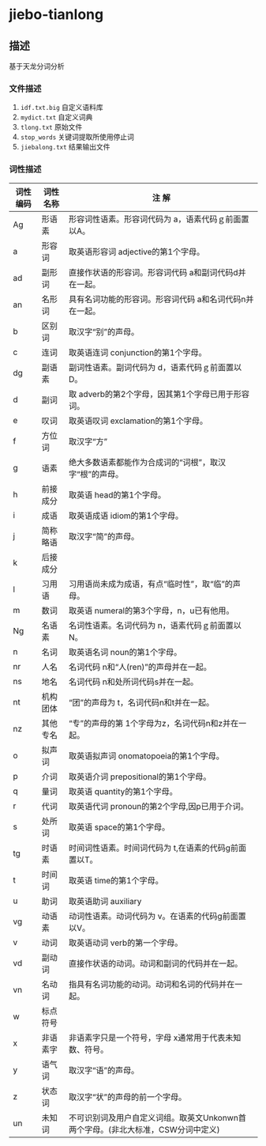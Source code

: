 # jiebo-tianlong

描述
---
基于天龙分词分析

### 文件描述

1. `idf.txt.big`  自定义语料库
2. `mydict.txt`  自定义词典
3. `tlong.txt`  原始文件
4. `stop_words`  关键词提取所使用停止词
5. `jiebalong.txt`  结果输出文件

### 词性描述

| 词性编码 | 词性名称 | 注 解                                                                            |
|----------|----------|----------------------------------------------------------------------------------|
| Ag       | 形语素   | 形容词性语素。形容词代码为 a，语素代码ｇ前面置以A。                              |
| a        | 形容词   | 取英语形容词 adjective的第1个字母。                                              |
| ad       | 副形词   | 直接作状语的形容词。形容词代码 a和副词代码d并在一起。                            |
| an       | 名形词   | 具有名词功能的形容词。形容词代码 a和名词代码n并在一起。                          |
| b        | 区别词   | 取汉字“别”的声母。                                                               |
| c        | 连词     | 取英语连词 conjunction的第1个字母。                                              |
| dg       | 副语素   | 副词性语素。副词代码为 d，语素代码ｇ前面置以D。                                  |
| d        | 副词     | 取 adverb的第2个字母，因其第1个字母已用于形容词。                                |
| e        | 叹词     | 取英语叹词 exclamation的第1个字母。                                              |
| f        | 方位词   | 取汉字“方”                                                                       |
| g        | 语素     | 绝大多数语素都能作为合成词的“词根”，取汉字“根”的声母。                           |
| h        | 前接成分 | 取英语 head的第1个字母。                                                         |
| i        | 成语     | 取英语成语 idiom的第1个字母。                                                    |
| j        | 简称略语 | 取汉字“简”的声母。                                                               |
| k        | 后接成分 |                                                                                  |
| l        | 习用语   | 习用语尚未成为成语，有点“临时性”，取“临”的声母。                                 |
| m        | 数词     | 取英语 numeral的第3个字母，n，u已有他用。                                        |
| Ng       | 名语素   | 名词性语素。名词代码为 n，语素代码ｇ前面置以N。                                  |
| n        | 名词     | 取英语名词 noun的第1个字母。                                                     |
| nr       | 人名     | 名词代码 n和“人(ren)”的声母并在一起。                                            |
| ns       | 地名     | 名词代码 n和处所词代码s并在一起。                                                |
| nt       | 机构团体 | “团”的声母为 t，名词代码n和t并在一起。                                           |
| nz       | 其他专名 | “专”的声母的第 1个字母为z，名词代码n和z并在一起。                                |
| o        | 拟声词   | 取英语拟声词 onomatopoeia的第1个字母。                                           |
| p        | 介词     | 取英语介词 prepositional的第1个字母。                                            |
| q        | 量词     | 取英语 quantity的第1个字母。                                                     |
| r        | 代词     | 取英语代词 pronoun的第2个字母,因p已用于介词。                                    |
| s        | 处所词   | 取英语 space的第1个字母。                                                        |
| tg       | 时语素   | 时间词性语素。时间词代码为 t,在语素的代码g前面置以T。                            |
| t        | 时间词   | 取英语 time的第1个字母。                                                         |
| u        | 助词     | 取英语助词 auxiliary                                                             |
| vg       | 动语素   | 动词性语素。动词代码为 v。在语素的代码g前面置以V。                               |
| v        | 动词     | 取英语动词 verb的第一个字母。                                                    |
| vd       | 副动词   | 直接作状语的动词。动词和副词的代码并在一起。                                     |
| vn       | 名动词   | 指具有名词功能的动词。动词和名词的代码并在一起。                                 |
| w        | 标点符号 |                                                                                  |
| x        | 非语素字 | 非语素字只是一个符号，字母 x通常用于代表未知数、符号。                           |
| y        | 语气词   | 取汉字“语”的声母。                                                               |
| z        | 状态词   | 取汉字“状”的声母的前一个字母。                                                   |
| un       | 未知词   | 不可识别词及用户自定义词组。取英文Unkonwn首两个字母。(非北大标准，CSW分词中定义) |

